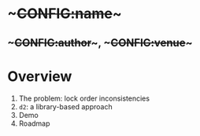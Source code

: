 <!SLIDE>
# ~~~CONFIG:name~~~
## ~~~CONFIG:author~~~, ~~~CONFIG:venue~~~


<!SLIDE>
# Overview

1. The problem: lock order inconsistencies
2. `d2`: a library-based approach
3. Demo
4. Roadmap
